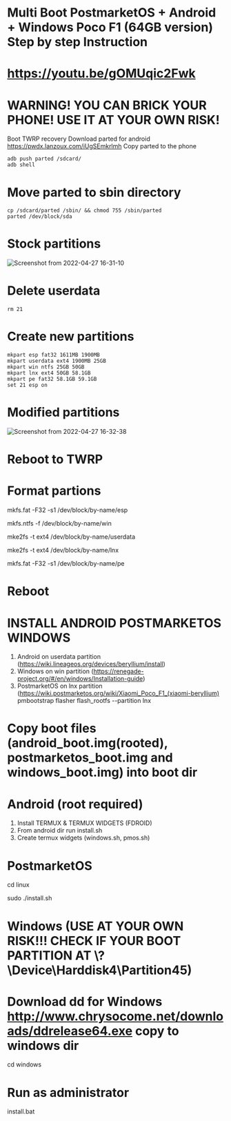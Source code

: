 # Multi Boot PostmarketOS + Android + Windows Poco F1 (64GB version) Step by step Instruction

# https://youtu.be/gOMUqic2Fwk

# WARNING! YOU CAN BRICK YOUR PHONE! USE IT AT YOUR OWN RISK!


Boot TWRP recovery
Download parted for android https://pwdx.lanzoux.com/iUgSEmkrlmh 
Copy parted to the phone 
```
adb push parted /sdcard/
adb shell
```

# Move parted to sbin directory
```
cp /sdcard/parted /sbin/ && chmod 755 /sbin/parted
parted /dev/block/sda
```

# Stock partitions 
![Screenshot from 2022-04-27 16-31-10](https://user-images.githubusercontent.com/19728262/165509361-a32c0de3-73c6-426b-ade5-908bb1a94b8d.png)

# Delete userdata
```
rm 21
```

# Create new partitions
```
mkpart esp fat32 1611MB 1900MB
mkpart userdata ext4 1900MB 25GB
mkpart win ntfs 25GB 50GB 
mkpart lnx ext4 50GB 58.1GB
mkpart pe fat32 58.1GB 59.1GB
set 21 esp on
```


# Modified partitions

![Screenshot from 2022-04-27 16-32-38](https://user-images.githubusercontent.com/19728262/165509440-9f1c820e-efa5-4fb2-a2f5-8b6e79412918.png)


# Reboot to TWRP 


# Format partions
mkfs.fat -F32 -s1 /dev/block/by-name/esp

mkfs.ntfs -f /dev/block/by-name/win

mke2fs -t ext4 /dev/block/by-name/userdata

mke2fs -t ext4 /dev/block/by-name/lnx

mkfs.fat -F32 -s1 /dev/block/by-name/pe


# Reboot 


# INSTALL ANDROID POSTMARKETOS WINDOWS
1. Android on userdata partition (https://wiki.lineageos.org/devices/beryllium/install)
2. Windows on win partition (https://renegade-project.org/#/en/windows/Installation-guide)
3. PostmarketOS on lnx partition (https://wiki.postmarketos.org/wiki/Xiaomi_Poco_F1_(xiaomi-beryllium)
pmbootstrap flasher flash_rootfs --partition lnx


# Copy boot files (android_boot.img(rooted), postmarketos_boot.img and windows_boot.img) into boot dir

# Android (root required)
1. Install TERMUX & TERMUX WIDGETS (FDROID)
2. From android dir run install.sh
3. Create termux widgets (windows.sh, pmos.sh)

# PostmarketOS
cd linux

sudo ./install.sh

# Windows (USE AT YOUR OWN RISK!!! CHECK IF YOUR BOOT PARTITION AT \\?\Device\Harddisk4\Partition45)
# Download dd for Windows http://www.chrysocome.net/downloads/ddrelease64.exe copy to windows dir
cd windows

# Run as administrator
install.bat 

